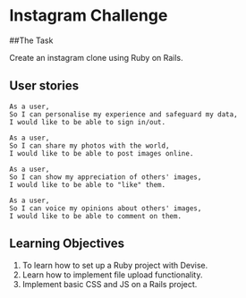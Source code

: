 # Instagram Challenge  

##The Task  

Create an instagram clone using Ruby on Rails. 

## User stories  
```
As a user,
So I can personalise my experience and safeguard my data,  
I would like to be able to sign in/out.  

As a user,  
So I can share my photos with the world,  
I would like to be able to post images online.  

As a user,  
So I can show my appreciation of others' images,  
I would like to be able to "like" them.  

As a user,
So I can voice my opinions about others' images,  
I would like to be able to comment on them.
```
## Learning Objectives  

1. To learn how to set up a Ruby project with Devise.  
2. Learn how to implement file upload functionality.  
3. Implement basic CSS and JS on a Rails project.